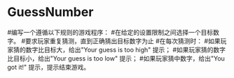 # GuessNumber


#编写一个遵循以下规则的游戏程序：
#在给定的设置限制之间选择一个目标数字。
#要求玩家重复猜测，直到正确猜出目标数字为止
#在每次猜测时：
#如果玩家猜的数字比目标大，给出"Your guess is too high" 提示；
#如果玩家猜的数字比目标小，给出"Your guess is too low" 提示；
#如果玩家猜中数字，给出"You got it!" 提示，提示结束游戏。

